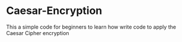 # Caesar-Encryption
This a simple code for beginners  to learn how write code to apply the Caesar Cipher encryption
